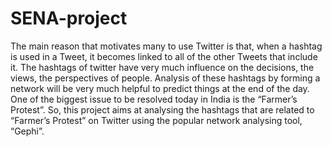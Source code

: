 # SENA-project
The main reason that motivates many to use Twitter is that, when a hashtag is used in a Tweet, it becomes linked to all of the other Tweets that include it.  The hashtags of twitter have very much influence on the decisions, the views, the perspectives of people.   Analysis of these hashtags by forming a network will be very much helpful to predict things at the end of the day. 
     One of the biggest issue to be resolved today in India is the “Farmer’s Protest”.  So, this project aims at analysing the hashtags that are related to “Farmer’s Protest” on Twitter using the popular network analysing tool, “Gephi”.
